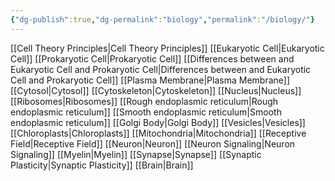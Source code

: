 ```yaml
---
{"dg-publish":true,"dg-permalink":"biology","permalink":"/biology/"}
---
```


[[Cell Theory Principles\|Cell Theory Principles]]
[[Eukaryotic Cell\|Eukaryotic Cell]]
[[Prokaryotic Cell\|Prokaryotic Cell]]
[[Differences between and Eukaryotic Cell and Prokaryotic Cell\|Differences between and Eukaryotic Cell and Prokaryotic Cell]]
[[Plasma Membrane\|Plasma Membrane]]
[[Cytosol\|Cytosol]]
[[Cytoskeleton\|Cytoskeleton]]
[[Nucleus\|Nucleus]]
[[Ribosomes\|Ribosomes]]
[[Rough endoplasmic reticulum\|Rough endoplasmic reticulum]]
[[Smooth endoplasmic reticulum\|Smooth endoplasmic reticulum]]
[[Golgi Body\|Golgi Body]]
[[Vesicles\|Vesicles]]
[[Chloroplasts\|Chloroplasts]]
[[Mitochondria\|Mitochondria]]
[[Receptive Field\|Receptive Field]]
[[Neuron\|Neuron]]
[[Neuron Signaling\|Neuron Signaling]]
[[Myelin\|Myelin]]
[[Synapse\|Synapse]]
[[Synaptic Plasticity\|Synaptic Plasticity]]
[[Brain\|Brain]]
